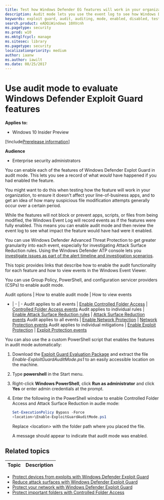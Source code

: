 ```yaml
---
title: Test how Windows Defender EG features will work in your organization
description: Audit mode lets you use the event log to see how Windows Defender Exploit Guard would protect your devices if it were enabled
keywords: exploit guard, audit, auditing, mode, enabled, disabled, test, demo, evaluate, lab
search.product: eADQiWindows 10XVcnh
ms.pagetype: security
ms.prod: w10
ms.mktglfcycl: manage
ms.sitesec: library
ms.pagetype: security
localizationpriority: medium
author: iaanw
ms.author: iawilt
ms.date: 08/25/2017
---
```



# Use audit mode to evaluate Windows Defender Exploit Guard features

**Applies to:**

- Windows 10 Insider Preview

[!include[Prerelease information](prerelease.md)]

**Audience**

- Enterprise security administrators


You can enable each of the features of Windows Defender Explot Guard in audit mode. This lets you see a record of what *would* have happened if you had enabled the feature.

You might want to do this when testing how the feature will work in your organization, to ensure it doesn't affect your line-of-business apps, and to get an idea of how many suspicious file modification attempts generally occur over a certain period.

While the features will not block or prevent apps, scripts, or files from being modified, the Windows Event Log will record events as if the features were fully enabled. This means you can enable audit mode and then review the event log to see what impact the feature would have had were it enabled.

You can use Windows Defender Advanced Threat Protection to get greater granularity into each event, especially for investigating Attack Surface Reduction rules. Using the Windows Defender ATP console lets you [investigate issues as part of the alert timeline and investigation scenarios](../windows-defender-atp/investigate-alerts-windows-defender-advanced-threat-protection).

This topic provides links that describe how to enable the audit functionality for each feature and how to view events in the Windows Event Viewer. 

You can use Group Policy, PowerShell, and configuration servicer providers (CSPs) to enable audit mode.



Audit options | How to enable audit mode | How to view events
- | - | -
Audit applies to all events | [Enable Controlled Folder Access](enable-controlled-folders-exploit-guard.md#enable-and-audit-controlled-folder-access) | [Controlled Folder Access events](controlled-folders-exploit-guard.md#review-controlled-folder-access-events-in-windows-event-viewer)
Audit applies to individual rules | [Enable Attack Surface Reduction rules](enable-attack-surface-reduction.md#enable-and-audit-attack-surface-reduction-rules) | [Attack Surface Reduction events](attack-surface-reduction-exploit-guard.md#review-attack-surface-reduction-events-in-windows-event-viewer)
Audit applies to all events | [Enable Network Protection](enable-network-protection.md#enable-and-audit-network-protection) | [Network Protection events](network-protection-exploit-guard.md#review-network-protection-events-in-windows-event-viewer)
Audit applies to individual mitigations | [Enable Exploit Protection](enable-exploit-protection.md#enable-and-audit-exploit-protection) | [Exploit Protection events](exploit-protection-exploit-guard.md#review-exploit-protection-events-in-windows-event-viewer)


You can also use the a custom PowerShell script that enables the features in audit mode automatically:

1. Download the [Exploit Guard Evaluation Package](#) and extract the file *Enable-ExploitGuardAuditMode.ps1* to an easily accessible location on the machine.

1. Type **powershell** in the Start menu.

2. Right-click **Windows PowerShell**, click **Run as administrator** and click **Yes** or enter admin credentials at the prompt.

3. Enter the following in the PowerShell window to enable Controlled Folder Access and Attack Surface Reduction in audie mode:
    ```PowerShell
    Set-ExecutionPolicy Bypass -Force
    <location>\Enable-ExploitGuardAuditMode.ps1
   ```

      Replace \<location> with the folder path where you placed the file. 
      
      A message should appear to indicate that audit mode was enabled.


## Related topics

Topic | Description 
---|---
- [Protect devices from exploits with Windows Defender Exploit Guard](exploit-protection-exploit-guard)
- [Reduce attack surfaces with Windows Defender Exploit Guard](attack-surface-reduction-exploit-guard.md) 
- [Protect your network with Windows Defender Exploit Guard](network-protection-exploit-guard.md) 
- [Protect important folders with Controlled Folder Access](controlled-folders-exploit-guard.md)




